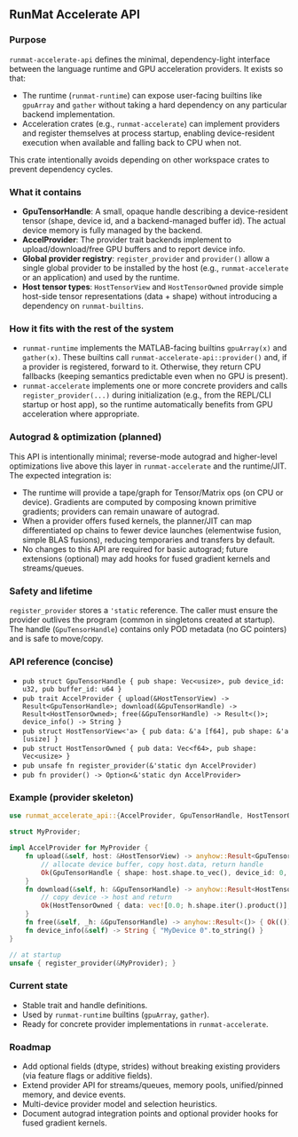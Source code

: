 ## RunMat Accelerate API

### Purpose
`runmat-accelerate-api` defines the minimal, dependency-light interface between the language runtime and GPU acceleration providers. It exists so that:

- The runtime (`runmat-runtime`) can expose user-facing builtins like `gpuArray` and `gather` without taking a hard dependency on any particular backend implementation.
- Acceleration crates (e.g., `runmat-accelerate`) can implement providers and register themselves at process startup, enabling device-resident execution when available and falling back to CPU when not.

This crate intentionally avoids depending on other workspace crates to prevent dependency cycles.

### What it contains
- **GpuTensorHandle**: A small, opaque handle describing a device-resident tensor (shape, device id, and a backend-managed buffer id). The actual device memory is fully managed by the backend.
- **AccelProvider**: The provider trait backends implement to upload/download/free GPU buffers and to report device info.
- **Global provider registry**: `register_provider` and `provider()` allow a single global provider to be installed by the host (e.g., `runmat-accelerate` or an application) and used by the runtime.
- **Host tensor types**: `HostTensorView` and `HostTensorOwned` provide simple host-side tensor representations (data + shape) without introducing a dependency on `runmat-builtins`.

### How it fits with the rest of the system
- `runmat-runtime` implements the MATLAB-facing builtins `gpuArray(x)` and `gather(x)`. These builtins call `runmat-accelerate-api::provider()` and, if a provider is registered, forward to it. Otherwise, they return CPU fallbacks (keeping semantics predictable even when no GPU is present).
- `runmat-accelerate` implements one or more concrete providers and calls `register_provider(...)` during initialization (e.g., from the REPL/CLI startup or host app), so the runtime automatically benefits from GPU acceleration where appropriate.

### Autograd & optimization (planned)
This API is intentionally minimal; reverse-mode autograd and higher-level optimizations live above this layer in `runmat-accelerate` and the runtime/JIT. The expected integration is:

- The runtime will provide a tape/graph for Tensor/Matrix ops (on CPU or device). Gradients are computed by composing known primitive gradients; providers can remain unaware of autograd.
- When a provider offers fused kernels, the planner/JIT can map differentiated op chains to fewer device launches (elementwise fusion, simple BLAS fusions), reducing temporaries and transfers by default.
- No changes to this API are required for basic autograd; future extensions (optional) may add hooks for fused gradient kernels and streams/queues.

### Safety and lifetime
`register_provider` stores a `'static` reference. The caller must ensure the provider outlives the program (common in singletons created at startup). The handle (`GpuTensorHandle`) contains only POD metadata (no GC pointers) and is safe to move/copy.

### API reference (concise)
- `pub struct GpuTensorHandle { pub shape: Vec<usize>, pub device_id: u32, pub buffer_id: u64 }`
- `pub trait AccelProvider { upload(&HostTensorView) -> Result<GpuTensorHandle>; download(&GpuTensorHandle) -> Result<HostTensorOwned>; free(&GpuTensorHandle) -> Result<()>; device_info() -> String }`
- `pub struct HostTensorView<'a> { pub data: &'a [f64], pub shape: &'a [usize] }`
- `pub struct HostTensorOwned { pub data: Vec<f64>, pub shape: Vec<usize> }`
- `pub unsafe fn register_provider(&'static dyn AccelProvider)`
- `pub fn provider() -> Option<&'static dyn AccelProvider>`

### Example (provider skeleton)
```rust
use runmat_accelerate_api::{AccelProvider, GpuTensorHandle, HostTensorOwned, HostTensorView, register_provider};

struct MyProvider;

impl AccelProvider for MyProvider {
    fn upload(&self, host: &HostTensorView) -> anyhow::Result<GpuTensorHandle> {
        // allocate device buffer, copy host.data, return handle
        Ok(GpuTensorHandle { shape: host.shape.to_vec(), device_id: 0, buffer_id: 1 })
    }
    fn download(&self, h: &GpuTensorHandle) -> anyhow::Result<HostTensorOwned> {
        // copy device -> host and return
        Ok(HostTensorOwned { data: vec![0.0; h.shape.iter().product()], shape: h.shape.clone() })
    }
    fn free(&self, _h: &GpuTensorHandle) -> anyhow::Result<()> { Ok(()) }
    fn device_info(&self) -> String { "MyDevice 0".to_string() }
}

// at startup
unsafe { register_provider(&MyProvider); }
```

### Current state
- Stable trait and handle definitions.
- Used by `runmat-runtime` builtins (`gpuArray`, `gather`).
- Ready for concrete provider implementations in `runmat-accelerate`.

### Roadmap
- Add optional fields (dtype, strides) without breaking existing providers (via feature flags or additive fields).
- Extend provider API for streams/queues, memory pools, unified/pinned memory, and device events.
- Multi-device provider model and selection heuristics.
- Document autograd integration points and optional provider hooks for fused gradient kernels.


